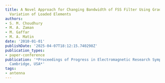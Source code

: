 ```yaml
---
title: A Novel Approach for Changing Bandwidth of FSS Filter Using Gradual Circumferential
  Variation of Loaded Elements
authors:
- S. M. Choudhury
- M. A. Zaman
- M. Gaffar
- M. A. Matin
date: '2010-01-01'
publishDate: '2025-04-07T18:12:15.740298Z'
publication_types:
- paper-conference
publication: '*Proceedings of Progress in Electromagnetic Research Symposium PIERS,
  Cambridge, USA*'
tags:
- antenna
---
```

